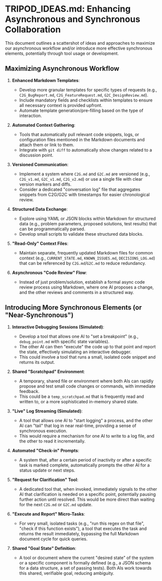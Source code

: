 # TRIPOD_IDEAS.md: Enhancing Asynchronous and Synchronous Collaboration

This document outlines a scattershot of ideas and approaches to maximize our asynchronous workflow and/or introduce more effective synchronous elements, potentially through tool usage or development.

## Maximizing Asynchronous Workflow

1.  **Enhanced Markdown Templates**:
    *   Develop more granular templates for specific types of requests (e.g., `C2G_BugReport.md`, `C2G_FeatureRequest.md`, `G2C_DesignReview.md`).
    *   Include mandatory fields and checklists within templates to ensure all necessary context is provided upfront.
    *   Automate template generation/pre-filling based on the type of interaction.

2.  **Automated Context Gathering**:
    *   Tools that automatically pull relevant code snippets, logs, or configuration files mentioned in the Markdown documents and attach them or link to them.
    *   Integrate with `git diff` to automatically show changes related to a discussion point.

3.  **Versioned Communication**:
    *   Implement a system where `C2G.md` and `G2C.md` are versioned (e.g., `C2G_v1.md`, `G2C_v1.md`, `C2G_v2.md`) or use a single file with clear version markers and diffs.
    *   Consider a dedicated "conversation log" file that aggregates snippets from C2G/G2C with timestamps for easier chronological review.

4.  **Structured Data Exchange**:
    *   Explore using YAML or JSON blocks within Markdown for structured data (e.g., problem parameters, proposed solutions, test results) that can be programmatically parsed.
    *   Develop small scripts to validate these structured data blocks.

5.  **"Read-Only" Context Files**:
    *   Maintain separate, frequently updated Markdown files for common context (e.g., `CURRENT_STATE.md`, `KNOWN_ISSUES.md`, `DECISIONS_LOG.md`) that can be referenced by `C2G.md`/`G2C.md` to reduce redundancy.

6.  **Asynchronous "Code Review" Flow**:
    *   Instead of just problem/solution, establish a formal async code review process using Markdown, where one AI proposes a change, and the other reviews and comments in a structured way.

## Introducing More Synchronous Elements (or "Near-Synchronous")

1.  **Interactive Debugging Sessions (Simulated)**:
    *   Develop a tool that allows one AI to "set a breakpoint" (e.g., `debug_point.md` with specific state variables).
    *   The other AI can then "execute" the code up to that point and report the state, effectively simulating an interactive debugger.
    *   This could involve a tool that runs a small, isolated code snippet and returns its output.

2.  **Shared "Scratchpad" Environment**:
    *   A temporary, shared file or environment where both AIs can rapidly propose and test small code changes or commands, with immediate feedback.
    *   This could be a `temp_scratchpad.md` that is frequently read and written to, or a more sophisticated in-memory shared state.

3.  **"Live" Log Streaming (Simulated)**:
    *   A tool that allows one AI to "start logging" a process, and the other AI can "tail" that log in near real-time, providing a sense of synchronous execution.
    *   This would require a mechanism for one AI to write to a log file, and the other to read it incrementally.

4.  **Automated "Check-in" Prompts**:
    *   A system that, after a certain period of inactivity or after a specific task is marked complete, automatically prompts the other AI for a status update or next steps.

5.  **"Request for Clarification" Tool**:
    *   A dedicated tool that, when invoked, immediately signals to the other AI that clarification is needed on a specific point, potentially pausing further action until resolved. This would be more direct than waiting for the next `C2G.md` or `G2C.md` update.

6.  **"Execute and Report" Micro-Tasks**:
    *   For very small, isolated tasks (e.g., "run this regex on that file", "check if this function exists"), a tool that executes the task and returns the result immediately, bypassing the full Markdown document cycle for quick queries.

7.  **Shared "Goal State" Definition**:
    *   A tool or document where the current "desired state" of the system or a specific component is formally defined (e.g., a JSON schema for a data structure, a set of passing tests). Both AIs work towards this shared, verifiable goal, reducing ambiguity.
